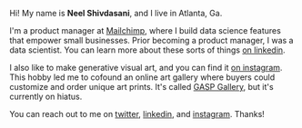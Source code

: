 <script type="text/javascript" src="https://rawgit.com/patriciogonzalezvivo/glslCanvas/master/dist/GlslCanvas.js"></script>
<canvas class="glslCanvas" data-fragment-url="stakra.frag" width="600" height="400"></canvas>

Hi! My name is **Neel Shivdasani**, and I live in Atlanta, Ga.

I'm a product manager at [Mailchimp](http://mailchimp.com), where I build data science features that empower small businesses. Prior becoming a product manager, I was a data scientist. You can learn more about these sorts of things [on linkedin](http://linkedin.dataneel.com).

I also like to make generative visual art, and you can find it [on instagram](http://instagram.com/neel_generates). This hobby led me to cofound an online art gallery where buyers could customize and order unique art prints. It's called [GASP Gallery](http://www.gasp.gallery), but it's currently on hiatus.

You can reach out to me on [twitter](http://twitter.dataneel.com), [linkedin](http://linkedin.dataneel.com), and [instagram](http://instagram.com/neel_generates). Thanks!
